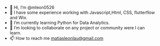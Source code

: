 - 👋 Hi, I’m @mleon0526
- 👀 I have some experience working with Javascript,Html, CSS, flutterflow and Wix.
- 🐍 I’m currently learning Python for Data Analytics. 
- 🤙 I’m looking to collaborate on any project or community were I can learn.
- 📫 How to reach me matiasleonlau@gmail.com

<!---
mleon0526/mleon0526 is a ✨ special ✨ repository because its `README.md` (this file) appears on your GitHub profile.
You can click the Preview link to take a look at your changes.
--->
